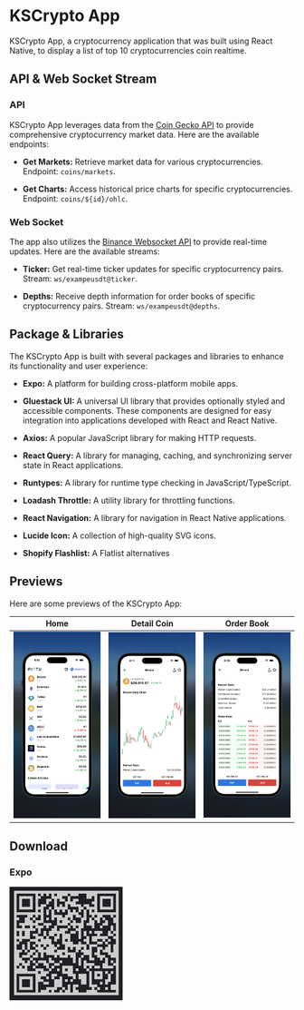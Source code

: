 # KSCrypto App

KSCrypto App, a cryptocurrency application that was built using React Native, to display a list of top 10 cryptocurrencies coin realtime.

## API & Web Socket Stream

### API
KSCrypto App leverages data from the [Coin Gecko API](https://www.coingecko.com/en/api/documentation) to provide comprehensive cryptocurrency market data. Here are the available endpoints:

- **Get Markets:** Retrieve market data for various cryptocurrencies. Endpoint: `coins/markets`.

- **Get Charts:** Access historical price charts for specific cryptocurrencies. Endpoint: `coins/${id}/ohlc`.

### Web Socket
The app also utilizes the [Binance Websocket API](https://binance-docs.github.io/apidocs/spot/en/#websocket-market-streams) to provide real-time updates. Here are the available streams:

- **Ticker:** Get real-time ticker updates for specific cryptocurrency pairs. Stream: `ws/exampeusdt@ticker`.

- **Depths:** Receive depth information for order books of specific cryptocurrency pairs. Stream: `ws/exampeusdt@depths`.

## Package & Libraries
The KSCrypto App is built with several packages and libraries to enhance its functionality and user experience:

- **Expo:** A platform for building cross-platform mobile apps.

- **Gluestack UI:** A universal UI library that provides optionally styled and accessible components. These components are designed for easy integration into applications developed with React and React Native.

- **Axios:** A popular JavaScript library for making HTTP requests.

- **React Query:** A library for managing, caching, and synchronizing server state in React applications.

- **Runtypes:** A library for runtime type checking in JavaScript/TypeScript.

- **Loadash Throttle:** A utility library for throttling functions.

- **React Navigation:** A library for navigation in React Native applications.

- **Lucide Icon:** A collection of high-quality SVG icons.

- **Shopify Flashlist:** A Flatlist alternatives

## Previews
Here are some previews of the KSCrypto App:

| Home | Detail Coin | Order Book |
|---|---|---|
| ![Home Page](screenshots/ss1.png) | ![Detail Coin Page](screenshots/ss2.png)  | ![Order Book Page](screenshots/ss3.png)  |

## Download
### Expo
<img src="screenshots/download-qr.png"  width="200px" height="200px">

